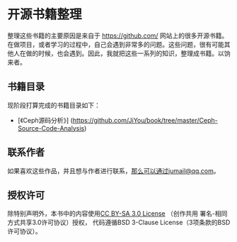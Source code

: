 开源书籍整理
===================

整理这些书籍的主要原因是来自于 https://github.com/ 网站上的很多开源书籍。
在做项目，或者学习的过程中，自己会遇到非常多的问题。这些问题，很有可能其
他人在做的时候，也会遇到。因此，我就把这些一系列的知识，整理成书籍。以饷来者。

## 书籍目录

现阶段打算完成的书籍目录如下：
  - [《Ceph源码分析》] (https://github.com/JiYou/book/tree/master/Ceph-Source-Code-Analysis)

## 联系作者

如果喜欢这些作品，并且想与作者进行联系，那么可以通过jumail@qq.com。

## 授权许可

除特别声明外，本书中的内容使用[CC BY-SA 3.0 License](http://creativecommons.org/licenses/by-sa/3.0/)
（创作共用 署名-相同方式共享3.0许可协议）授权，
代码遵循BSD 3-Clause License（3项条款的BSD许可协议）。

